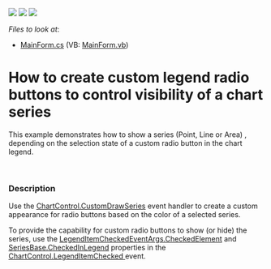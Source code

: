 <!-- default badges list -->
![](https://img.shields.io/endpoint?url=https://codecentral.devexpress.com/api/v1/VersionRange/128574134/19.2.3%2B)
[![](https://img.shields.io/badge/Open_in_DevExpress_Support_Center-FF7200?style=flat-square&logo=DevExpress&logoColor=white)](https://supportcenter.devexpress.com/ticket/details/E4951)
[![](https://img.shields.io/badge/📖_How_to_use_DevExpress_Examples-e9f6fc?style=flat-square)](https://docs.devexpress.com/GeneralInformation/403183)
<!-- default badges end -->
<!-- default file list -->
*Files to look at*:

* [MainForm.cs](./CS/MainForm.cs) (VB: [MainForm.vb](./VB/MainForm.vb))
<!-- default file list end -->
# How to create custom legend radio buttons to control visibility of a chart series


<p>This example demonstrates how to show a series (Point, Line or Area) , depending on the selection state of a custom radio button in the chart legend. </p><br />



<h3>Description</h3>

<p>Use the <a href="https://documentation.devexpress.com/#WindowsForms/DevExpressXtraChartsChartControl_CustomDrawSeriestopic"><u>ChartControl.CustomDrawSeries</u></a> event handler to create a custom appearance for radio buttons based on the color of a selected series.  <br />
</p><p>To provide the capability for custom radio buttons to show (or hide) the series, use the <a href="https://documentation.devexpress.com/#CoreLibraries/DevExpressXtraChartsLegendItemCheckedEventArgs_CheckedElementtopic"><u>LegendItemCheckedEventArgs.CheckedElement</u></a> and <a href="https://documentation.devexpress.com/#CoreLibraries/DevExpressXtraChartsSeriesBase_CheckedInLegendtopic"><u>SeriesBase.CheckedInLegend</u></a> properties in the <a href="https://documentation.devexpress.com/#WindowsForms/DevExpressXtraChartsChartControl_LegendItemCheckedtopic"><u>ChartControl.LegendItemChecked</u></a><u> </u>event.  </p><p><br />
</p>

<br/>


